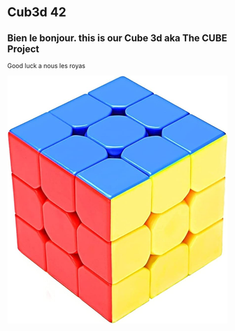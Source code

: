 # Cub3d 42

## Bien le bonjour. this is our Cube 3d aka The CUBE Project

Good luck a nous les royas

![Alt text](images/cube.jpg "Title")
